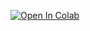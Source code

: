 [![Open In Colab](https://colab.research.google.com/assets/colab-badge.svg)](https://colab.research.google.com/github/KOMMINITHIN/QUANTUMRAG/blob/main/QuantumRAG.ipynb)
